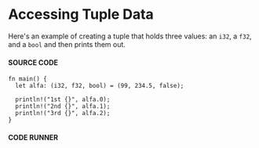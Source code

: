 # Accessing Tuple Data

Here's an example of creating a tuple
that holds three values: an `i32`,
a `f32`, and a `bool` and then prints
them out.

#### SOURCE CODE

```rust,noplayground,EXAMPLE1
fn main() {
  let alfa: (i32, f32, bool) = (99, 234.5, false);

  println!("1st {}", alfa.0);
  println!("2nd {}", alfa.1);
  println!("3rd {}", alfa.2);
}
```

#### CODE RUNNER

```rust,editable,CODE1

```
